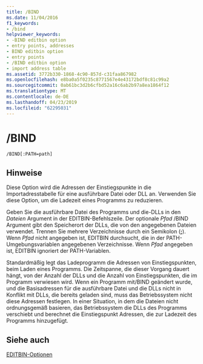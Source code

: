 ```yaml
---
title: /BIND
ms.date: 11/04/2016
f1_keywords:
- /bind
helpviewer_keywords:
- -BIND editbin option
- entry points, addresses
- BIND editbin option
- entry points
- /BIND editbin option
- import address table
ms.assetid: 3772b330-1868-4c90-857d-c31faa867982
ms.openlocfilehash: e8ba0a5f0235c8771567e4e43172bdf8c81c99a2
ms.sourcegitcommit: 0ab61bc3d2b6cfbd52a16c6ab2b97a8ea1864f12
ms.translationtype: MT
ms.contentlocale: de-DE
ms.lasthandoff: 04/23/2019
ms.locfileid: "62295031"
---
```

# <a name="bind"></a>/BIND

```
/BIND[:PATH=path]
```

## <a name="remarks"></a>Hinweise

Diese Option wird die Adressen der Einstiegspunkte in die Importadresstabelle für eine ausführbare Datei oder DLL an. Verwenden Sie diese Option, um die Ladezeit eines Programms zu reduzieren.

Geben Sie die ausführbare Datei des Programms und die-DLLs in den *Dateien* Argument in der EDITBIN-Befehlszeile. Der optionale *Pfad*  /BIND Argument gibt den Speicherort der DLLs, die von den angegebenen Dateien verwendet. Trennen Sie mehrere Verzeichnisse durch ein Semikolon (**;**). Wenn *Pfad* nicht angegeben ist, EDITBIN durchsucht, die in der PATH-Umgebungsvariablen angegebenen Verzeichnisse. Wenn *Pfad* angegeben ist, EDITBIN ignoriert der PATH-Variablen.

Standardmäßig legt das Ladeprogramm die Adressen von Einstiegspunkten, beim Laden eines Programms. Die Zeitspanne, die dieser Vorgang dauert hängt, von der Anzahl der DLLs und die Anzahl von Einstiegspunkten, die im Programm verwiesen wird. Wenn ein Programm mit/BIND geändert wurde, und die Basisadressen für die ausführbare Datei und die DLLs nicht in Konflikt mit DLLs, die bereits geladen sind, muss das Betriebssystem nicht diese Adressen festlegen. In einer Situation, in dem die Dateien nicht ordnungsgemäß basieren, das Betriebssystem die DLLs des Programms verschiebt und berechnet die Einstiegspunkt Adressen, die zur Ladezeit des Programms hinzugefügt.

## <a name="see-also"></a>Siehe auch

[EDITBIN-Optionen](editbin-options.md)
